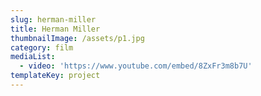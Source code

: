 ```yaml
---
slug: herman-miller
title: Herman Miller
thumbnailImage: /assets/p1.jpg
category: film
mediaList:
  - video: 'https://www.youtube.com/embed/8ZxFr3m8b7U'
templateKey: project
---
```


